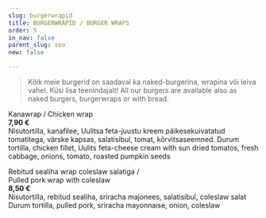 ```yaml
---
slug: burgerwrapid
title: BURGERWRAPID / BURGER WRAPS
order: 5
in_nav: false
parent_slug: soo
new: false

---
```

<div class="ellipsis"></div>

> Kõik meie burgerid on saadaval ka naked-burgerina, wrapina või leiva vahel. Küsi lisa teenindajalt! All our burgers are available also as naked burgers, burgerwraps or with bread.

Kanawrap /
Chicken wrap  
**7,90 €**  
<span class="koostis">Nisutortilla, kanafilee, Uulitsa feta-juustu kreem päikesekuivatatud tomatitega, värske kapsas, salatisibul, tomat, kõrvitsaseemned. Durum tortilla, chicken fillet, Uulits feta-cheese cream with sun dried tomatos, fresh cabbage, onions, tomato, roasted pumpkin seeds</span>

<span class="special"></span>
<span class="spicy"></span>
Rebitud sealiha wrap coleslaw salatiga /  
Pulled pork wrap with coleslaw  
**8,50 €**  
<span class="koostis">Nisutortilla, rebitud sealiha, sriracha majonees, salatisibul, coleslaw salat Durum tortilla, pulled pork, sriracha mayonnaise, onion, coleslaw</span>